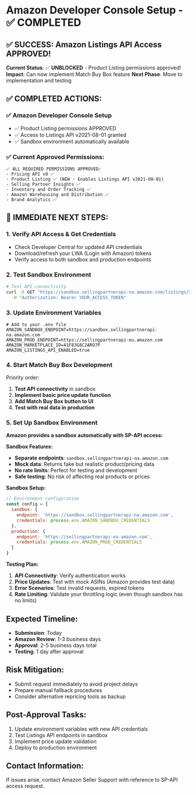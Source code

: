 # Amazon Developer Console Setup - ✅ COMPLETED

## ✅ SUCCESS: Amazon Listings API Access APPROVED!

**Current Status**: ✅ **UNBLOCKED** - Product Listing permissions approved!
**Impact**: Can now implement Match Buy Box feature
**Next Phase**: Move to implementation and testing

## ✅ COMPLETED ACTIONS:

### ✅ **Amazon Developer Console Setup**
- ✅ Product Listing permissions APPROVED
- ✅ Access to Listings API v2021-08-01 granted
- ✅ Sandbox environment automatically available

### ✅ **Current Approved Permissions:**
```
✅ ALL REQUIRED PERMISSIONS APPROVED:
- Pricing API v0 ✅
- Product Listing ✅ (NEW - Enables Listings API v2021-08-01)
- Selling Partner Insights ✅
- Inventory and Order Tracking ✅
- Amazon Warehousing and Distribution ✅
- Brand Analytics ✅
```

## 🚀 IMMEDIATE NEXT STEPS:

### 1. **Verify API Access & Get Credentials**
- Check Developer Central for updated API credentials
- Download/refresh your LWA (Login with Amazon) tokens
- Verify access to both sandbox and production endpoints

### 2. **Test Sandbox Environment**
```bash
# Test API connectivity
curl -X GET "https://sandbox.sellingpartnerapi-na.amazon.com/listings/2021-08-01/items/ATVPDKIKX0DER/TEST_CASE_200" \
  -H "Authorization: Bearer YOUR_ACCESS_TOKEN"
```

### 3. **Update Environment Variables**
```env
# Add to your .env file
AMAZON_SANDBOX_ENDPOINT=https://sandbox.sellingpartnerapi-na.amazon.com
AMAZON_PROD_ENDPOINT=https://sellingpartnerapi-eu.amazon.com
AMAZON_MARKETPLACE_ID=A1F83G8C2ARO7P
AMAZON_LISTINGS_API_ENABLED=true
```

### 4. **Start Match Buy Box Development**
Priority order:
1. **Test API connectivity** in sandbox
2. **Implement basic price update function**
3. **Add Match Buy Box button to UI**
4. **Test with real data in production**

### 5. **Set Up Sandbox Environment**
**Amazon provides a sandbox automatically with SP-API access:**

**Sandbox Features:**
- **Separate endpoints**: `sandbox.sellingpartnerapi-na.amazon.com`
- **Mock data**: Returns fake but realistic product/pricing data
- **No rate limits**: Perfect for testing and development
- **Safe testing**: No risk of affecting real products or prices

**Sandbox Setup:**
```javascript
// Environment configuration
const config = {
  sandbox: {
    endpoint: 'https://sandbox.sellingpartnerapi-na.amazon.com',
    credentials: process.env.AMAZON_SANDBOX_CREDENTIALS
  },
  production: {
    endpoint: 'https://sellingpartnerapi-eu.amazon.com', 
    credentials: process.env.AMAZON_PROD_CREDENTIALS
  }
}
```

**Testing Plan:**
1. **API Connectivity**: Verify authentication works
2. **Price Updates**: Test with mock ASINs (Amazon provides test data)
3. **Error Scenarios**: Test invalid requests, expired tokens
4. **Rate Limiting**: Validate your throttling logic (even though sandbox has no limits)

## Expected Timeline:
- **Submission**: Today
- **Amazon Review**: 1-3 business days
- **Approval**: 2-5 business days total
- **Testing**: 1 day after approval

## Risk Mitigation:
- Submit request immediately to avoid project delays
- Prepare manual fallback procedures
- Consider alternative repricing tools as backup

## Post-Approval Tasks:
1. Update environment variables with new API credentials
2. Test Listings API endpoints in sandbox
3. Implement price update validation
4. Deploy to production environment

## Contact Information:
If issues arise, contact Amazon Seller Support with reference to SP-API access request.
